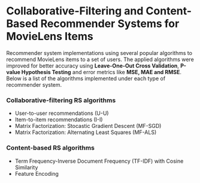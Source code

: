 # Collaborative-Filtering and Content-Based Recommender Systems for MovieLens Items
Recommender system implementations using several popular algorithms to recommend MovieLens items to a set of users. The applied algorithms were improved for better accuracy using __Leave-One-Out Cross Validation__, **P-value Hypothesis Testing** and error metrics like __MSE, MAE and RMSE__. Below is a list of the algorithms implemented under each type of recommender system.

### Collaborative-filtering RS algorithms
  * User-to-user recommendations (U-U)
  * Item-to-item recommendations (I-I)
  * Matrix Factorization: Stocastic Gradient Descent (MF-SGD)
  * Matrix Factorization: Alternating Least Squares (MF-ALS)

### Content-based RS algorithms
  * Term Frequency-Inverse Document Frequency (TF-IDF) with Cosine Similarity
  * Feature Encoding
